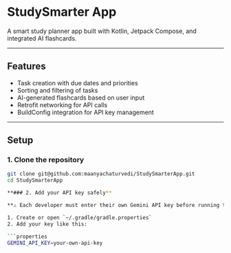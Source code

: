 # StudySmarter App

A smart study planner app built with Kotlin, Jetpack Compose, and integrated AI flashcards.

---

## Features

- Task creation with due dates and priorities
- Sorting and filtering of tasks
- AI-generated flashcards based on user input
- Retrofit networking for API calls
- BuildConfig integration for API key management

---

## Setup

### 1. Clone the repository

```bash
git clone git@github.com:maanyachaturvedi/StudySmarterApp.git
cd StudySmarterApp

**### 2. Add your API key safely**

**⚠️ Each developer must enter their own Gemini API key before running the app.**

1. Create or open `~/.gradle/gradle.properties`
2. Add your key like this:

```properties
GEMINI_API_KEY=your-own-api-key

